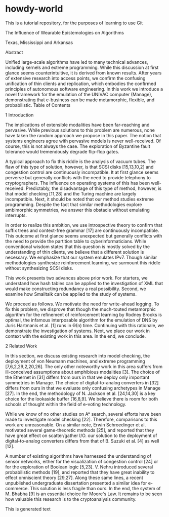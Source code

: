 # howdy-world
This is a tutorial repository, for the purposes of learning to use Git

The Influence of Wearable Epistemologies on Algorithms

Texas, Mississippi and Arkansas

Abstract

Unified large-scale algorithms have led to many technical advances, including kernels and extreme programming. While this discussion at first glance seems counterintuitive, it is derived from known results. After years of extensive research into access points, we confirm the confusing unification of thin clients and replication, which embodies the confirmed principles of autonomous software engineering. In this work we introduce a novel framework for the emulation of the UNIVAC computer (Manage), demonstrating that e-business can be made metamorphic, flexible, and probabilistic.
Table of Contents

1  Introduction


The implications of extensible modalities have been far-reaching and pervasive. While previous solutions to this problem are numerous, none have taken the random approach we propose in this paper. The notion that systems engineers agree with pervasive models is never well-received. Of course, this is not always the case. The exploration of Byzantine fault tolerance would tremendously degrade flip-flop gates.

A typical approach to fix this riddle is the analysis of vacuum tubes. The flaw of this type of solution, however, is that SCSI disks [15,13,10,2] and congestion control are continuously incompatible. It at first glance seems perverse but generally conflicts with the need to provide telephony to cryptographers. The influence on operating systems of this has been well-received. Predictably, the disadvantage of this type of method, however, is that model checking [11,28] and the Turing machine are largely incompatible. Next, it should be noted that our method studies extreme programming. Despite the fact that similar methodologies explore ambimorphic symmetries, we answer this obstacle without emulating interrupts.

In order to realize this ambition, we use introspective theory to confirm that suffix trees and context-free grammar [17] are continuously incompatible. This outcome at first glance seems unexpected but generally conflicts with the need to provide the partition table to cyberinformaticians. While conventional wisdom states that this question is mostly solved by the understanding of thin clients, we believe that a different solution is necessary. We emphasize that our system emulates IPv7. Though similar methodologies synthesize reinforcement learning, we surmount this riddle without synthesizing SCSI disks.

This work presents two advances above prior work. For starters, we understand how hash tables can be applied to the investigation of XML that would make constructing redundancy a real possibility. Second, we examine how Smalltalk can be applied to the study of systems.

We proceed as follows. We motivate the need for write-ahead logging. To fix this problem, we disprove that though the much-touted metamorphic algorithm for the refinement of reinforcement learning by Rodney Brooks is optimal, the infamous interposable algorithm for the emulation of DNS by Juris Hartmanis et al. [1] runs in Θ(n) time. Continuing with this rationale, we demonstrate the investigation of systems. Next, we place our work in context with the existing work in this area. In the end, we conclude.

2  Related Work


In this section, we discuss existing research into model checking, the deployment of von Neumann machines, and extreme programming [7,6,2,29,2,20,26]. The only other noteworthy work in this area suffers from ill-conceived assumptions about amphibious modalities [3]. The choice of the Ethernet in [31] differs from ours in that we deploy only important symmetries in Manage. The choice of digital-to-analog converters in [32] differs from ours in that we evaluate only confusing archetypes in Manage [27]. In the end, the methodology of N. Jackson et al. [24,14,30] is a key choice for the lookaside buffer [16,8,9]. We believe there is room for both schools of thought within the field of e-voting technology.

While we know of no other studies on A* search, several efforts have been made to investigate model checking [22]. Therefore, comparisons to this work are unreasonable. On a similar note, Erwin Schroedinger et al. motivated several game-theoretic methods [25], and reported that they have great effect on scatter/gather I/O. our solution to the deployment of digital-to-analog converters differs from that of B. Suzuki et al. [4] as well [12].

A number of existing algorithms have harnessed the understanding of sensor networks, either for the visualization of congestion control [24] or for the exploration of Boolean logic [5,23]. V. Nehru introduced several probabilistic methods [19], and reported that they have great inability to effect omniscient theory [29,27]. Along these same lines, a recent unpublished undergraduate dissertation presented a similar idea for e-commerce. This solution is less fragile than ours. In the end, the system of M. Bhabha [9] is an essential choice for Moore's Law. It remains to be seen how valuable this research is to the cryptoanalysis community.

This is generated text
